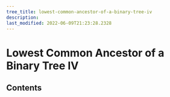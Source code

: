```yaml
---
tree_title: lowest-common-ancestor-of-a-binary-tree-iv
description: 
last_modified: 2022-06-09T21:23:28.2328
---
```


# Lowest Common Ancestor of a Binary Tree IV

## Contents
